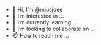 - 👋 Hi, I’m @miusjoee
- 👀 I’m interested in ...
- 🌱 I’m currently learning ...
- 💞️ I’m looking to collaborate on ...
- 📫 How to reach me ...

<!---
miusjoee/miusjoee is a ✨ special ✨ repository because its `README.md` (this file) appears on your GitHub profile.
You can click the Preview link to take a look at your changes.
--->
